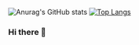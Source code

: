 ![Anurag's GitHub stats](https://github-readme-stats.vercel.app/api?username=NikosPapakonstantinou&show_icons=true&theme=radical)
[![Top Langs](https://github-readme-stats.vercel.app/api/top-langs/?username=NikosPapakonstantinou)](https://github.com/NikosPapakonstantinou/github-readme-stats)

### Hi there 👋
<!--
**NikosPapakonstantinou/NikosPapakonstantinou** is a ✨ _special_ ✨ repository because its `README.md` (this file) appears on your GitHub profile.

Here are some ideas to get you started:

- 🔭 I’m currently working on ...
- 🌱 I’m currently learning ...
- 👯 I’m looking to collaborate on ...
- 🤔 I’m looking for help with ...
- 💬 Ask me about ...
- 📫 How to reach me: ...
- 😄 Pronouns: ...
- ⚡ Fun fact: ...
-->
